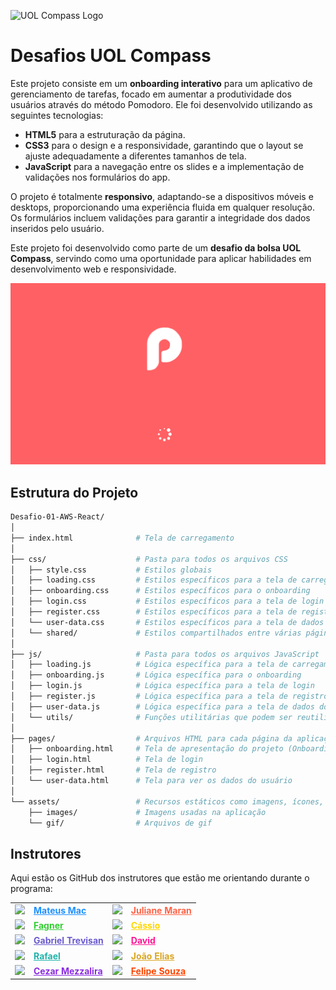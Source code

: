 ![UOL Compass Logo](https://s3.sa-east-1.amazonaws.com/remotar-assets-prod/company-profile-covers/cl7god9gt00lx04wg4p2a93zt.jpg)

# Desafios UOL Compass

Este projeto consiste em um **onboarding interativo** para um aplicativo de gerenciamento de tarefas, focado em aumentar a produtividade dos usuários através do método Pomodoro. Ele foi desenvolvido utilizando as seguintes tecnologias:

- **HTML5** para a estruturação da página.
- **CSS3** para o design e a responsividade, garantindo que o layout se ajuste adequadamente a diferentes tamanhos de tela.
- **JavaScript** para a navegação entre os slides e a implementação de validações nos formulários do app.

O projeto é totalmente **responsivo**, adaptando-se a dispositivos móveis e desktops, proporcionando uma experiência fluida em qualquer resolução. Os formulários incluem validações para garantir a integridade dos dados inseridos pelo usuário.

Este projeto foi desenvolvido como parte de um **desafio da bolsa UOL Compass**, servindo como uma oportunidade para aplicar habilidades em desenvolvimento web e responsividade.

![alt text](assets/images/pomo.png)
## Estrutura do Projeto

```bash
Desafio-01-AWS-React/
│
├── index.html              # Tela de carregamento
│
├── css/                    # Pasta para todos os arquivos CSS
│   ├── style.css           # Estilos globais
│   ├── loading.css         # Estilos específicos para a tela de carregamento
│   ├── onboarding.css      # Estilos específicos para o onboarding
│   ├── login.css           # Estilos específicos para a tela de login
│   ├── register.css        # Estilos específicos para a tela de registro
│   └── user-data.css       # Estilos específicos para a tela de dados do usuário
│   └── shared/             # Estilos compartilhados entre várias páginas
│
├── js/                     # Pasta para todos os arquivos JavaScript
│   ├── loading.js          # Lógica específica para a tela de carregamento
│   ├── onboarding.js       # Lógica específica para o onboarding
│   ├── login.js            # Lógica específica para a tela de login
│   ├── register.js         # Lógica específica para a tela de registro
│   ├── user-data.js        # Lógica específica para a tela de dados do usuário
│   └── utils/              # Funções utilitárias que podem ser reutilizadas em várias partes do projeto
│
├── pages/                  # Arquivos HTML para cada página da aplicação
│   ├── onboarding.html     # Tela de apresentação do projeto (Onboarding Screen)
│   ├── login.html          # Tela de login
│   ├── register.html       # Tela de registro
│   └── user-data.html      # Tela para ver os dados do usuário
│
└── assets/                 # Recursos estáticos como imagens, ícones, fontes, etc.
    ├── images/             # Imagens usadas na aplicação
    └── gif/                # Arquivos de gif
```
## Instrutores

Aqui estão os GitHub dos instrutores que estão me orientando durante o programa:

<table>
  <tr>
    <td><img src="https://avatars.githubusercontent.com/u/99038035?v=4" width="40" /></td>
    <td><a href="https://github.com/DevMateusmac" style="color: #1E90FF; font-weight: bold;">Mateus Mac</a></td>
    <td><img src="https://avatars.githubusercontent.com/u/67009807?v=4" width="40" /></td>
    <td><a href="https://github.com/JulianeMaran32" style="color: #FF6347; font-weight: bold;">Juliane Maran</a></td>
  </tr>
  <tr>
    <td><img src="https://avatars.githubusercontent.com/u/40813203?v=4" width="40" /></td>
    <td><a href="https://github.com/faagner7" style="color: #32CD32; font-weight: bold;">Fagner</a></td>
    <td><img src="https://avatars.githubusercontent.com/u/141765025?v=4" width="40" /></td>
    <td><a href="https://github.com/cassiotakarada-telefonica" style="color: #FFD700; font-weight: bold;">Cássio</a></td>
  </tr>
  <tr>
    <td><img src="https://avatars.githubusercontent.com/u/8907909?v=4" width="40" /></td>
    <td><a href="https://github.com/gabrielttrevisan" style="color: #6A5ACD; font-weight: bold;">Gabriel Trevisan</a></td>
    <td><img src="https://avatars.githubusercontent.com/u/55272383?v=4" width="40" /></td>
    <td><a href="https://github.com/cioatodavid" style="color: #FF1493; font-weight: bold;">David</a></td>
  </tr>
  <tr>
    <td><img src="https://avatars.githubusercontent.com/u/67022012?v=4" width="40" /></td>
    <td><a href="https://github.com/RafaelNCST" style="color: #20B2AA; font-weight: bold;">Rafael</a></td>
    <td><img src="https://avatars.githubusercontent.com/u/88065559?v=4" width="40" /></td>
    <td><a href="https://github.com/joaoelias1921" style="color: #DAA520; font-weight: bold;">João Elias</a></td>
  </tr>
  <tr>
    <td><img src="https://avatars.githubusercontent.com/u/20330507?v=4" width="40" /></td>
    <td><a href="https://github.com/cezarmezzalira" style="color: #8A2BE2; font-weight: bold;">Cezar Mezzalira</a></td>
    <td><img src="https://avatars.githubusercontent.com/u/62522451?v=4" width="40" /></td>
    <td><a href="https://github.com/Felipe-15" style="color: #FF4500; font-weight: bold;">Felipe Souza</a></td>
  </tr>
</table>
